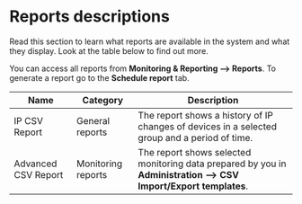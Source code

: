 # Reports descriptions

Read this section to learn what reports are available in the system and what they display. Look at the table below to find out more.

You can access all reports from **Monitoring & Reporting --> Reports**. To generate a report go to the **Schedule report** tab.

| Name                | Category           | Description                                                                                                                       |
|---------------------|--------------------|-----------------------------------------------------------------------------------------------------------------------------------|
| IP CSV Report       | General reports    | The report shows a history of IP changes of devices in a selected group and a period of time.                                     |
| Advanced CSV Report | Monitoring reports | The report shows selected monitoring data prepared by you in **Administration —> CSV Import/Export templates**.                  |
